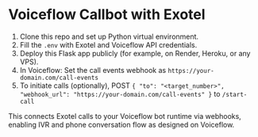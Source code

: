 # Voiceflow Callbot with Exotel

1. Clone this repo and set up Python virtual environment.
2. Fill the `.env` with Exotel and Voiceflow API credentials.
3. Deploy this Flask app publicly (for example, on Render, Heroku, or any VPS).
4. In Voiceflow: Set the call events webhook as `https://your-domain.com/call-events`
5. To initiate calls (optionally), POST `{ "to": "<target_number>", "webhook_url": "https://your-domain.com/call-events" }` to `/start-call`

This connects Exotel calls to your Voiceflow bot runtime via webhooks, enabling IVR and phone conversation flow as designed on Voiceflow.
